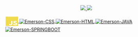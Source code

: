 <div align="center">
  <a href="https://github.com/EmersonFontes">
  <img height="180em" src="https://github-readme-stats.vercel.app/api?username=EmersonFontes&show_icons=true&theme=dracula&include_all_commits=true&count_private=true"/>
  <img height="180em" src="https://github-readme-stats.vercel.app/api/top-langs/?username=EmersonFontes&layout=compact&langs_count=7&theme=dracula"/>

</div>

  <div style="display: inline_block"><br>
  <img align="center" alt="Emerson-Js" height="30" width="40" src="https://raw.githubusercontent.com/devicons/devicon/master/icons/javascript/javascript-plain.svg">
  <img align="center" alt="Emerson-CSS" height="30" width="40" src="https://cdn.jsdelivr.net/gh/devicons/devicon/icons/css3/css3-original.svg"/>
  <img align="center" alt="Emerson-HTML" height="30" width="40" src="https://cdn.jsdelivr.net/gh/devicons/devicon/icons/html5/html5-original.svg" />
  <img align="center" alt="Emerson-JAVA" height="30" width="40" src="https://img.icons8.com/color/48/FA5252/java-coffee-cup-logo--v1.png" />
  <img align="center" alt="Emerson-SPRINGBOOT" height="30" width="40" src=" https://www.vectorlogo.zone/logos/springio/springio-ar21.svg" />
 
</div>
